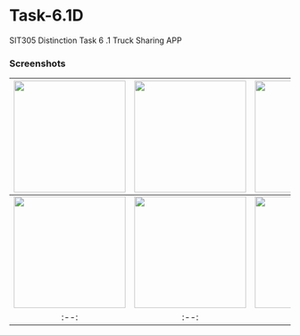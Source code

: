 # Task-6.1D
SIT305 Distinction Task 6 .1 Truck Sharing APP
### Screenshots
|<img src="https://user-images.githubusercontent.com/101464524/167630698-fcbc234b-58b8-416e-a630-4d768d36dabf.png" width=200/>|<img src="https://user-images.githubusercontent.com/101464524/167630714-5375139d-5ec2-4d3d-ae52-4f2b49a0e731.png" width=200/>|<img src="https://user-images.githubusercontent.com/101464524/167630720-9a931fdd-088d-43db-ab92-42eb3dcba5ad.png" width=200/>|<img src="https://user-images.githubusercontent.com/101464524/167630614-e3e827f8-568d-4023-b509-e122e8eb23d1.png" width=200/>|
|:--:|:--:|:--:|:--:|
|<img src="https://user-images.githubusercontent.com/101464524/167630640-3ba2860a-515c-4b78-8752-6051512bd7a2.png" width=200/>|<img src="https://user-images.githubusercontent.com/101464524/167630665-421e4b19-0db8-4e67-ad19-b6033bf9f18d.png" width=200/>|<img src="https://user-images.githubusercontent.com/101464524/167630677-9e213688-d254-49e5-ac9a-5f213177f965.png" width=200/>|<img src="https://user-images.githubusercontent.com/101464524/167630686-41f59805-923b-44e3-9e34-f524acc9d8c9.png" width=200/>|
|:--:|:--:|:--:|:--:|

